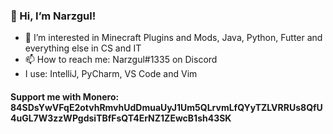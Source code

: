 ### 👋 Hi, I’m Narzgul!
- 👀 I’m interested in Minecraft Plugins and Mods, Java, Python, Futter and everything else in CS and IT
- 📫 How to reach me: Narzgul#1335 on Discord
- I use: IntelliJ, PyCharm, VS Code and Vim

#### Support me with Monero: 84SDsYwVFqE2otvhRmvhUdDmuaUyJ1Um5QLrvmLfQYyTZLVRRUs8QfU4uGL7W3zzWPgdsiTBfFsQT4ErNZ1ZEwcB1sh43SK
<!---
Narzgul/Narzgul is a ✨ special ✨ repository because its `README.md` (this file) appears on your GitHub profile.
You can click the Preview link to take a look at your changes.
--->
